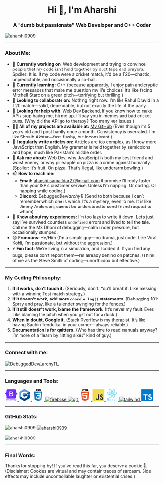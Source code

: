 <h1 align="center">Hi 👋, I'm Aharshi</h1>
<h3 align="center">A "dumb but passionate" Web Developer and C++ Coder</h3>

<p align="left"> <a href="https://github.com/ryo-ma/github-profile-trophy"><img src="https://github-profile-trophy.vercel.app/?username=aharshi0909" alt="aharshi0909" /></a> </p>

---

### About Me:
- 🔭 **Currently working on:** Web development and trying to convince people that my code isn’t held together by duct tape and prayers. Spoiler: It is. If my code were a cricket match, it’d be a T20—chaotic, unpredictable, and occasionally a no-ball.
- 🌱 **Currently learning:** C++ (because apparently, I enjoy pain and cryptic error messages that make me question my life choices. It’s like facing Mitchell Starc on a green pitch—terrifying but thrilling.)
- 👯 **Looking to collaborate on:** Nothing right now. I’m like Rahul Dravid in a T20 match—solid, dependable, but not exactly the life of the party.
- 🤝 **Looking for help with:** Web Dev Backend. If you know how to make APIs stop hating me, hit me up. I’ll pay you in memes and bad cricket puns. (Why did the API go to therapy? Too many `404` issues.)
- 👨‍💻 **All of my projects are available at:** [My GitHub](https://github.com/aharshi0909) (Even though it’s 5 years old and I post hardly once a month. Consistency is overrated. I’m like Shoaib Akhtar—fast, flashy, but inconsistent.)
- 📝 **I regularly write articles on:** Articles are too complex, as I know more JavaScript than English. My grammar is held together by semicolons and hope, much like Pakistan’s middle order.
- 💬 **Ask me about:** Web Dev, why JavaScript is both my best friend and worst enemy, or why pineapple on pizza is a crime against humanity. (Spoiler: It’s fruit. On pizza. That’s illegal, like underarm bowling.)
- 📫 **How to reach me:** 
  - **Email:** [aharshi.samaddar27@gmail.com](mailto:aharshi.samaddar27@gmail.com) (I promise I’ll reply faster than your ISP’s customer service. Unless I’m napping. Or coding. Or napping while coding.)
  - **Discord:** DebuggedDev/_archy11_ (Send to both because I can’t remember which one is which. It’s a mystery, even to me. It is like Jimmy Anderson, cannot be understood to send friend request to whom)
- 📄 **Know about my experiences:** I’m too lazy to write it down. Let’s just say I’ve survived countless `undefined` errors and lived to tell the tale. Call me the MS Dhoni of debugging—calm under pressure, but occasionally stumped.
- 😄 **Pronouns:** He/Him (I’m a simple guy—no drama, just code. Like Virat Kohli, I’m passionate, but without the aggression.)
- ⚡ **Fun fact:** We’re living in a simulation, and I coded it. If you find any bugs, please don’t report them—I’m already behind on patches. (Think of me as the Steve Smith of coding—unorthodox but effective.)

---

### My Coding Philosophy:
1. **If it works, don’t touch it.** (Seriously, don’t. You’ll break it. Like messing with a winning Test match strategy.)
2. **If it doesn’t work, add more `console.log()` statements.** (Debugging 101: Spray and pray, like a tailender swinging for the fences.)
3. **If it still doesn’t work, blame the framework.** (It’s never my fault. Ever. Like blaming the pitch when you get out for a duck.)
4. **When in doubt, Google it.** (Stack Overflow is my therapist. It’s like having Sachin Tendulkar in your corner—always reliable.)
5. **Documentation is for quitters.** (Who has time to read manuals anyway? I’m more of a “learn by hitting sixes” kind of guy.)

---

<h3 align="left">Connect with me:</h3>
<p align="left">
<a href="https://www.youtube.com/watch?v=xvFZjo5PgG0" target="blank"><img align="center" src="https://raw.githubusercontent.com/rahuldkjain/github-profile-readme-generator/master/src/images/icons/Social/discord.svg" alt="DebuggedDev/_archy11_" height="30" width="40" /></a>
</p>

---

<h3 align="left">Languages and Tools:</h3>
<p align="left"> 
  <a href="https://getbootstrap.com" target="_blank" rel="noreferrer"> <img src="https://raw.githubusercontent.com/devicons/devicon/master/icons/bootstrap/bootstrap-plain-wordmark.svg" alt="bootstrap" width="40" height="40"/> </a> 
  <a href="https://www.w3schools.com/cpp/" target="_blank" rel="noreferrer"> <img src="https://raw.githubusercontent.com/devicons/devicon/master/icons/cplusplus/cplusplus-original.svg" alt="cplusplus" width="40" height="40"/> </a> 
  <a href="https://www.w3schools.com/css/" target="_blank" rel="noreferrer"> <img src="https://raw.githubusercontent.com/devicons/devicon/master/icons/css3/css3-original-wordmark.svg" alt="css3" width="40" height="40"/> </a> 
  <a href="https://firebase.google.com/" target="_blank" rel="noreferrer"> <img src="https://www.vectorlogo.zone/logos/firebase/firebase-icon.svg" alt="firebase" width="40" height="40"/> </a> 
  <a href="https://git-scm.com/" target="_blank" rel="noreferrer"> <img src="https://www.vectorlogo.zone/logos/git-scm/git-scm-icon.svg" alt="git" width="40" height="40"/> </a> 
  <a href="https://www.w3.org/html/" target="_blank" rel="noreferrer"> <img src="https://raw.githubusercontent.com/devicons/devicon/master/icons/html5/html5-original-wordmark.svg" alt="html5" width="40" height="40"/> </a> 
  <a href="https://developer.mozilla.org/en-US/docs/Web/JavaScript" target="_blank" rel="noreferrer"> <img src="https://raw.githubusercontent.com/devicons/devicon/master/icons/javascript/javascript-original.svg" alt="javascript" width="40" height="40"/> </a> 
  <a href="https://reactjs.org/" target="_blank" rel="noreferrer"> <img src="https://raw.githubusercontent.com/devicons/devicon/master/icons/react/react-original-wordmark.svg" alt="react" width="40" height="40"/> </a> 
  <a href="https://tailwindcss.com/" target="_blank" rel="noreferrer"> <img src="https://www.vectorlogo.zone/logos/tailwindcss/tailwindcss-icon.svg" alt="tailwind" width="40" height="40"/> </a> 
  <a href="https://www.typescriptlang.org/" target="_blank" rel="noreferrer"> <img src="https://raw.githubusercontent.com/devicons/devicon/master/icons/typescript/typescript-original.svg" alt="typescript" width="40" height="40"/> </a> 
</p>

---

### GitHub Stats:
<p><img align="left" src="https://github-readme-stats.vercel.app/api/top-langs?username=aharshi0909&show_icons=true&locale=en&layout=compact" alt="aharshi0909" /></p>

<p>&nbsp;<img align="center" src="https://github-readme-stats.vercel.app/api?username=aharshi0909&show_icons=true&locale=en" alt="aharshi0909" /></p>

<p><img align="center" src="https://github-readme-streak-stats.herokuapp.com/?user=aharshi0909&" alt="aharshi0909" /></p>

---

### Final Words:
Thanks for stopping by! If you’ve read this far, you deserve a cookie 🍪. (Disclaimer: Cookies are virtual and may contain traces of sarcasm. Side effects may include uncontrollable laughter or existential crises.)
